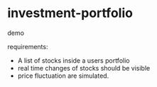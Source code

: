 # investment-portfolio
demo


requirements: 
- A list of stocks inside a users portfolio
- real time changes of stocks should be visible
- price fluctuation are simulated. 